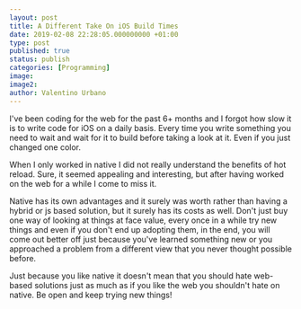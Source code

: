 ```yaml
---
layout: post
title: A Different Take On iOS Build Times
date: 2019-02-08 22:28:05.000000000 +01:00
type: post
published: true
status: publish
categories: [Programming]
image:
image2:
author: Valentino Urbano
---
```


I've been coding for the web for the past 6+ months and I forgot how slow it is to write code for iOS on a daily basis. Every time you write something you need to wait and wait for it to build before taking a look at it. Even if you just changed one color.

When I only worked in native I did not really understand the benefits of hot reload. Sure, it seemed appealing and interesting, but after having worked on the web for a while I come to miss it.

Native has its own advantages and it surely was worth rather than having a hybrid or js based solution, but it surely has its costs as well. Don't just buy one way of looking at things at face value, every once in a while try new things and even if you don't end up adopting them, in the end, you will come out better off just because you've learned something new or you approached a problem from a different view that you never thought possible before.

Just because you like native it doesn't mean that you should hate web-based solutions just as much as if you like the web you shouldn't hate on native. Be open and keep trying new things!
